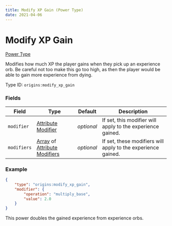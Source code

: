 ```yaml
---
title: Modify XP Gain (Power Type)
date: 2021-04-06
---
```


# Modify XP Gain

[Power Type](../power_types.md)

Modifies how much XP the player gains when they pick up an experience orb. Be careful not too make this go too high, as then the player would be able to gain more experience from dying.

Type ID: `origins:modify_xp_gain`

### Fields

Field  | Type | Default | Description
-------|------|---------|-------------
`modifier` | [Attribute Modifier](../data_types/attribute_modifier.md) | _optional_ | If set, this modifier will apply to the experience gained.
`modifiers` | [Array](../data_types/array.md) of [Attribute Modifiers](../data_types/attribute_modifier.md) | _optional_ | If set, these modifiers will apply to the experience gained.


### Example
```json
{
    "type": "origins:modify_xp_gain",
    "modifier": {
        "operation": "multiply_base",
        "value": 2.0
    }
}
```
This power doubles the gained experience from experience orbs.